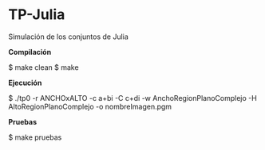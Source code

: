 # TP-Julia

Simulación de los conjuntos de Julia

**Compilación**

$ make clean
$ make

**Ejecución**

$ ./tp0 -r ANCHOxALTO -c a+bi -C c+di -w AnchoRegionPlanoComplejo -H AltoRegionPlanoComplejo -o nombreImagen.pgm

**Pruebas**

$ make pruebas